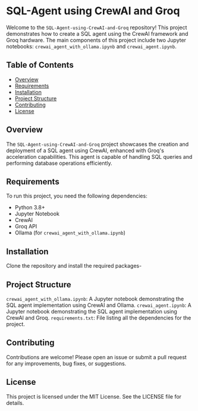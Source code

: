 # SQL-Agent using CrewAI and Groq

Welcome to the `SQL-Agent-using-CrewAI-and-Groq` repository! This project demonstrates how to create a SQL agent using the CrewAI framework and Groq hardware. The main components of this project include two Jupyter notebooks: `crewai_agent_with_ollama.ipynb` and `crewai_agent.ipynb`.

## Table of Contents

- [Overview](#overview)
- [Requirements](#requirements)
- [Installation](#installation)
- [Project Structure](#project-structure)
- [Contributing](#contributing)
- [License](#license)

## Overview

The `SQL-Agent-using-CrewAI-and-Groq` project showcases the creation and deployment of a SQL agent using CrewAI, enhanced with Groq's acceleration capabilities. This agent is capable of handling SQL queries and performing database operations efficiently.

## Requirements

To run this project, you need the following dependencies:

- Python 3.8+
- Jupyter Notebook
- CrewAI
- Groq API
- Ollama (for `crewai_agent_with_ollama.ipynb`)

## Installation

Clone the repository and install the required packages-


## Project Structure
`crewai_agent_with_ollama.ipynb`: A Jupyter notebook demonstrating the SQL agent implementation using CrewAI and Ollama.
`crewai_agent.ipynb`: A Jupyter notebook demonstrating the SQL agent implementation using CrewAI and Groq.
`requirements.txt`: File listing all the dependencies for the project.

## Contributing
Contributions are welcome! Please open an issue or submit a pull request for any improvements, bug fixes, or suggestions.

## License
This project is licensed under the MIT License. See the LICENSE file for details.
    

